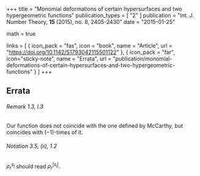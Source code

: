 +++
title = "Monomial deformations of certain hypersurfaces and two hypergeometric functions"
publication_types = [ "2" ]
publication = "Int. J. Number Theory, **15** (2015), no. 8, 2405-2430"
date = "2015-01-25"

math = true

links = [ { icon_pack = "fas", icon = "book", name = "Article", url = "https://doi.org/10.1142/S1793042115501122" }, { icon_pack = "far", icon="sticky-note", name = "Errata", url = "publication/monomial-deformations-of-certain-hypersurfaces-and-two-hypergeometric-functions" } ]
+++

## Errata

###### Remark 1.3, l.3
Our function does not coincide with the one defined by McCarthy, but coincides with $(-1)$-times of it.

###### Notation 3.5, (ii), 1.2
$\rho_r^{s_j}$ should read $\rho_r^{|s_j|}$.
